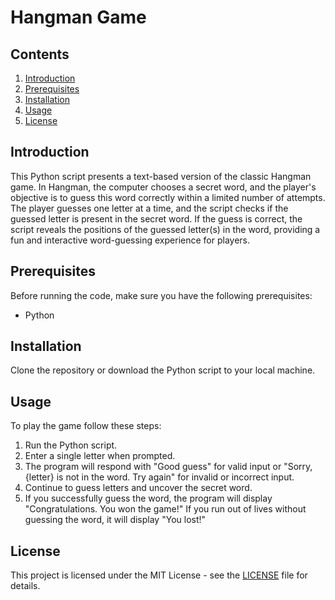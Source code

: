 # Hangman Game

## Contents

1. [Introduction](#introduction)
2. [Prerequisites](#prerequisites)
3. [Installation](#installation)
4. [Usage](#usage)
5. [License](#license)

## Introduction

This Python script presents a text-based version of the classic Hangman game. In Hangman, the computer chooses a secret word, and the player's objective is to guess this word correctly within a limited number of attempts. The player guesses one letter at a time, and the script checks if the guessed letter is present in the secret word. If the guess is correct, the script reveals the positions of the guessed letter(s) in the word, providing a fun and interactive word-guessing experience for players.

## Prerequisites

Before running the code, make sure you have the following prerequisites:
- Python

## Installation

Clone the repository or download the Python script to your local machine.

## Usage

To play the game follow these steps:
1. Run the Python script.
2. Enter a single letter when prompted.
3. The program will respond with "Good guess" for valid input or "Sorry, {letter} is not in the word. Try again" for invalid or incorrect input.
4. Continue to guess letters and uncover the secret word.
5. If you successfully guess the word, the program will display "Congratulations. You won the game!" If you run out of lives without guessing the word, it will display "You lost!"

## License

This project is licensed under the MIT License - see the [LICENSE](LICENSE) file for details.











